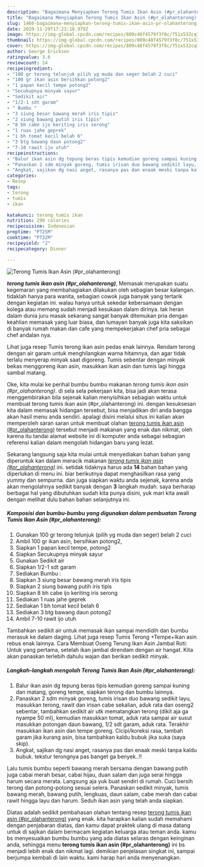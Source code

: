 ```yaml
---
description: "Bagaimana Menyiapkan Terong Tumis Ikan Asin (#pr_olahanterong) yang Lezat Sekali"
title: "Bagaimana Menyiapkan Terong Tumis Ikan Asin (#pr_olahanterong) yang Lezat Sekali"
slug: 1460-bagaimana-menyiapkan-terong-tumis-ikan-asin-pr-olahanterong-yang-lezat-sekali
date: 2020-11-29T17:23:18.979Z
image: https://img-global.cpcdn.com/recipes/809c48f4579f3f8c/751x532cq70/terong-tumis-ikan-asin-pr_olahanterong-foto-resep-utama.jpg
thumbnail: https://img-global.cpcdn.com/recipes/809c48f4579f3f8c/751x532cq70/terong-tumis-ikan-asin-pr_olahanterong-foto-resep-utama.jpg
cover: https://img-global.cpcdn.com/recipes/809c48f4579f3f8c/751x532cq70/terong-tumis-ikan-asin-pr_olahanterong-foto-resep-utama.jpg
author: George Erickson
ratingvalue: 3.6
reviewcount: 14
recipeingredient:
- "100 gr terong telunjuk pilih yg muda dan seger belah 2 cuci"
- "100 gr ikan asin bersihkan potong2"
- "1 papan kecil tempe potong2"
- "Secukupnya minyak sayur"
- "Sedikit air"
- "1/2-1 sdt garam"
- " Bumbu "
- "3 siung besar bawang merah iris tipis"
- "2 siung bawang putih iris tipis"
- "8 bh cabe ijo keriting iris serong"
- "1 ruas jahe geprek"
- "1 bh tomat kecil belah 6"
- "3 btg bawang daun potong2"
- "7-10 rawit ijo utuh"
recipeinstructions:
- "Balur ikan asin dg tepung beras tipis kemudian goreng sampai kuning dan matang, goreng tempe, siapkan terong dan bumbu lainnya."
- "Panaskan 2 sdm minyak goreng, tumis irisan duo bawang sedikit layu, masukkan terong, rawit dan irisan cabe sekalian, aduk rata dan oseng2 sebentar, tambahkan sedikit air utk mematangkan terong (dikit aja ga nyampe 50 ml), kemudian masukkan tomat, aduk rata sampai air susut masukkan potongan daun bawang, 1/2 sdt garam, aduk rata. Terakhir masukkan ikan asin dan tempe goreng. Cicipi/koreksi rasa, tambah garam jika kurang asin, bisa tambahkan kaldu bubuk jika suka (saya skip)."
- "Angkat, sajikan dg nasi anget, rasanya pas dan enaak meski tanpa kaldu bubuk. tekstur terongnya pas banget ga benyek..!!"
categories:
- Resep
tags:
- terong
- tumis
- ikan

katakunci: terong tumis ikan 
nutrition: 298 calories
recipecuisine: Indonesian
preptime: "PT25M"
cooktime: "PT32M"
recipeyield: "2"
recipecategory: Dinner

---
```



![Terong Tumis Ikan Asin (#pr_olahanterong)](https://img-global.cpcdn.com/recipes/809c48f4579f3f8c/751x532cq70/terong-tumis-ikan-asin-pr_olahanterong-foto-resep-utama.jpg)

<b><i>terong tumis ikan asin (#pr_olahanterong)</i></b>, Memasak merupakan suatu kegemaran yang membahagiakan dilakukan oleh sebagian besar kalangan. tidaklah hanya para wanita, sebagian cowok juga banyak yang tertarik dengan kegiatan ini. walau hanya untuk sekedar kebersamaan dengan kolega atau memang sudah menjadi kesukaan dalam dirinya. tak heran dalam dunia juru masak sekarang sangat banyak ditemukan pria dengan keahlian memasak yang luar biasa, dan lumayan banyak juga kita saksikan di banyak rumah makan dan cafe yang mempekerjakan chef pria sebagai chef andalan nya.

Lihat juga resep Tumis terong ikan asin pedas enak lainnya. Rendam terong dengan air garam untuk menghilangkan warna hitamnya, dan agar tidak terlalu menyerap minyak saat digoreng. Tumis sebentar dengan minyak bekas menggoreng ikan asin, masukkan ikan asin dan tumis lagi hingga sambal matang.

Oke, kita mulai ke perihal bumbu bumbu makanan <i>terong tumis ikan asin (#pr_olahanterong)</i>. di sela sela pekerjaan kita, bisa jadi akan terasa menggembirakan bila sejenak kalian menyisihkan sebagian waktu untuk membuat terong tumis ikan asin (#pr_olahanterong) ini. dengan kesuksesan kita dalam memasak hidangan tersebut, bisa menjadikan diri anda bangga akan hasil menu anda sendiri. apalagi disini melalui situs ini kalian akan memperoleh saran saran untuk membuat olahan <u>terong tumis ikan asin (#pr_olahanterong)</u> tersebut menjadi makanan yang enak dan nikmat, oleh karena itu tandai alamat website ini di komputer anda sebagai sebagian referensi kalian dalam mengolah hidangan baru yang lezat.


Sekarang langsung saja kita mulai untuk menyediakan bahan bahan yang diperuntuk kan dalam meracik makanan <u><i>terong tumis ikan asin (#pr_olahanterong)</i></u> ini. setidak tidaknya harus ada <b>14</b> bahan bahan yang diperlukan di menu ini. biar berikutnya dapat menghasilkan rasa yang yummy dan sempurna. dan juga siapkan waktu anda sejenak, karena anda akan mengolahnya sedikit banyak dengan <b>3</b> langkah mudah. saya berharap berbagai hal yang dibutuhkan sudah kita punya disini, yuk mari kita awali dengan melihat dulu bahan bahan selanjutnya ini.

<!--inarticleads1-->

##### Komposisi dan bumbu-bumbu yang digunakan dalam pembuatan Terong Tumis Ikan Asin (#pr_olahanterong):

1. Gunakan 100 gr terong telunjuk (pilih yg muda dan seger) belah 2 cuci
1. Ambil 100 gr ikan asin, bersihkan potong2,
1. Siapkan 1 papan kecil tempe, potong2
1. Siapkan Secukupnya minyak sayur
1. Gunakan Sedikit air
1. Siapkan 1/2-1 sdt garam
1. Sediakan  Bumbu :
1. Siapkan 3 siung besar bawang merah iris tipis
1. Siapkan 2 siung bawang putih iris tipis
1. Siapkan 8 bh cabe ijo keriting iris serong
1. Sediakan 1 ruas jahe geprek
1. Sediakan 1 bh tomat kecil belah 6
1. Sediakan 3 btg bawang daun potong2
1. Ambil 7-10 rawit ijo utuh


Tambahkan sedikit air untuk memasak ikan sampai mendidih dan bumbu merasuk ke dalam daging. Lihat juga resep Tumis Terong +Tempe+Ikan asin rebus enak lainnya. Cara Membuat Oseng Terung Ikan Asin Jambal Roti: Untuk yang pertama, setelah ikan jambal direndam dengan air hangat. Kita akan panaskan terlebih dahulu wajan dan berikan sedikit minyak. 

<!--inarticleads2-->

##### Langkah-langkah mengolah Terong Tumis Ikan Asin (#pr_olahanterong):

1. Balur ikan asin dg tepung beras tipis kemudian goreng sampai kuning dan matang, goreng tempe, siapkan terong dan bumbu lainnya.
1. Panaskan 2 sdm minyak goreng, tumis irisan duo bawang sedikit layu, masukkan terong, rawit dan irisan cabe sekalian, aduk rata dan oseng2 sebentar, tambahkan sedikit air utk mematangkan terong (dikit aja ga nyampe 50 ml), kemudian masukkan tomat, aduk rata sampai air susut masukkan potongan daun bawang, 1/2 sdt garam, aduk rata. Terakhir masukkan ikan asin dan tempe goreng. Cicipi/koreksi rasa, tambah garam jika kurang asin, bisa tambahkan kaldu bubuk jika suka (saya skip).
1. Angkat, sajikan dg nasi anget, rasanya pas dan enaak meski tanpa kaldu bubuk. tekstur terongnya pas banget ga benyek..!!


Lalu tumis bumbu seperti bawang merah bersama dengan bawang putih juga cabai merah besar, cabai hijau, duan salam dan juga serai hingga harum secara merata. Langsung aja yuk buat sendiri di rumah. Cuci bersih terong dan potong-potong sesuai selera. Panaskan sedikit minyak, tumis bawang merah, bawang putih, lengkuas, daun salam, cabe merah dan cabai rawit hingga layu dan harum. Seduh ikan asin yang telah anda siapkan. 

Diatas adalah sedikit pembahasan olahan tentang resep <u>terong tumis ikan asin (#pr_olahanterong)</u> yang enak. kita harapkan kalian sudah memahami dengan penjabaran diatas, dan kamu dapat praktek ulang di masa datang untuk di sajikan dalam bermacam kegiatan keluarga atau teman anda. kamu bs menyesuaikan bumbu bumbu yang ada diatas selaras dengan keinginan anda, sehingga menu <b>terong tumis ikan asin (#pr_olahanterong)</b> ini bs menjadi lebih enak dan nikmat lagi. demikian penjelasan singkat ini, sampai berjumpa kembali di lain waktu. kami harap hari anda menyenangkan.
